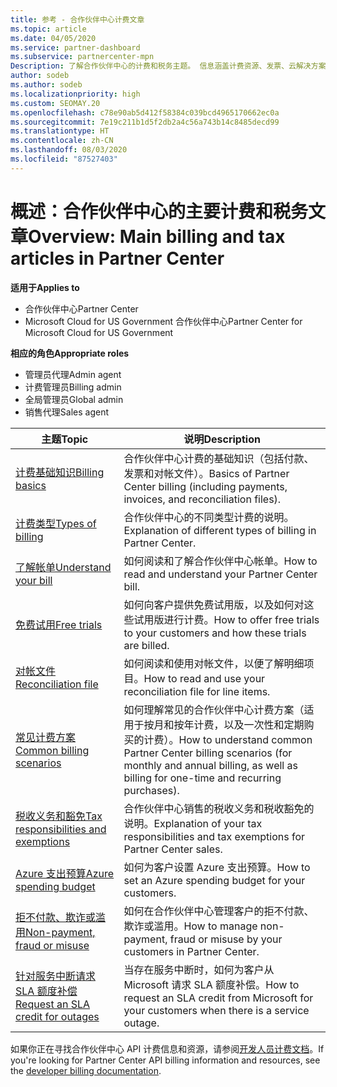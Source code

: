 ```yaml
---
title: 参考 - 合作伙伴中心计费文章
ms.topic: article
ms.date: 04/05/2020
ms.service: partner-dashboard
ms.subservice: partnercenter-mpn
Description: 了解合作伙伴中心的计费和税务主题。 信息涵盖计费资源、发票、云解决方案提供商计费和税款。
author: sodeb
ms.author: sodeb
ms.localizationpriority: high
ms.custom: SEOMAY.20
ms.openlocfilehash: c78e90ab5d412f58384c039bcd4965170662ec0a
ms.sourcegitcommit: 7e19c211b1d5f2db2a4c56a743b14c8485decd99
ms.translationtype: HT
ms.contentlocale: zh-CN
ms.lasthandoff: 08/03/2020
ms.locfileid: "87527403"
---
```

# <a name="overview-main-billing-and-tax-articles-in-partner-center"></a><span data-ttu-id="dd9ce-104">概述：合作伙伴中心的主要计费和税务文章</span><span class="sxs-lookup"><span data-stu-id="dd9ce-104">Overview: Main billing and tax articles in Partner Center</span></span>

<span data-ttu-id="dd9ce-105">**适用于**</span><span class="sxs-lookup"><span data-stu-id="dd9ce-105">**Applies to**</span></span>

- <span data-ttu-id="dd9ce-106">合作伙伴中心</span><span class="sxs-lookup"><span data-stu-id="dd9ce-106">Partner Center</span></span>
- <span data-ttu-id="dd9ce-107">Microsoft Cloud for US Government 合作伙伴中心</span><span class="sxs-lookup"><span data-stu-id="dd9ce-107">Partner Center for Microsoft Cloud for US Government</span></span>

<span data-ttu-id="dd9ce-108">**相应的角色**</span><span class="sxs-lookup"><span data-stu-id="dd9ce-108">**Appropriate roles**</span></span>

- <span data-ttu-id="dd9ce-109">管理员代理</span><span class="sxs-lookup"><span data-stu-id="dd9ce-109">Admin agent</span></span>
- <span data-ttu-id="dd9ce-110">计费管理员</span><span class="sxs-lookup"><span data-stu-id="dd9ce-110">Billing admin</span></span>
- <span data-ttu-id="dd9ce-111">全局管理员</span><span class="sxs-lookup"><span data-stu-id="dd9ce-111">Global admin</span></span>
- <span data-ttu-id="dd9ce-112">销售代理</span><span class="sxs-lookup"><span data-stu-id="dd9ce-112">Sales agent</span></span>

| <span data-ttu-id="dd9ce-113">主题</span><span class="sxs-lookup"><span data-stu-id="dd9ce-113">Topic</span></span> | <span data-ttu-id="dd9ce-114">说明</span><span class="sxs-lookup"><span data-stu-id="dd9ce-114">Description</span></span> |
| ----- | ----------- |
| [<span data-ttu-id="dd9ce-115">计费基础知识</span><span class="sxs-lookup"><span data-stu-id="dd9ce-115">Billing basics</span></span>](billing-basics.md) | <span data-ttu-id="dd9ce-116">合作伙伴中心计费的基础知识（包括付款、发票和对帐文件）。</span><span class="sxs-lookup"><span data-stu-id="dd9ce-116">Basics of Partner Center billing (including payments, invoices, and reconciliation files).</span></span> |
| [<span data-ttu-id="dd9ce-117">计费类型</span><span class="sxs-lookup"><span data-stu-id="dd9ce-117">Types of billing</span></span>](billing-different-types.md) | <span data-ttu-id="dd9ce-118">合作伙伴中心的不同类型计费的说明。</span><span class="sxs-lookup"><span data-stu-id="dd9ce-118">Explanation of different types of billing in Partner Center.</span></span> |
| [<span data-ttu-id="dd9ce-119">了解帐单</span><span class="sxs-lookup"><span data-stu-id="dd9ce-119">Understand your bill</span></span>](read-your-bill.md) | <span data-ttu-id="dd9ce-120">如何阅读和了解合作伙伴中心帐单。</span><span class="sxs-lookup"><span data-stu-id="dd9ce-120">How to read and understand your Partner Center bill.</span></span> |
| [<span data-ttu-id="dd9ce-121">免费试用</span><span class="sxs-lookup"><span data-stu-id="dd9ce-121">Free trials</span></span>](offer-your-customers-trials-of-microsoft-products.md) | <span data-ttu-id="dd9ce-122">如何向客户提供免费试用版，以及如何对这些试用版进行计费。</span><span class="sxs-lookup"><span data-stu-id="dd9ce-122">How to offer free trials to your customers and how these trials are billed.</span></span> |
| [<span data-ttu-id="dd9ce-123">对帐文件</span><span class="sxs-lookup"><span data-stu-id="dd9ce-123">Reconciliation file</span></span>](use-the-reconciliation-files.md) | <span data-ttu-id="dd9ce-124">如何阅读和使用对帐文件，以便了解明细项目。</span><span class="sxs-lookup"><span data-stu-id="dd9ce-124">How to read and use your reconciliation file for line items.</span></span> |
| [<span data-ttu-id="dd9ce-125">常见计费方案</span><span class="sxs-lookup"><span data-stu-id="dd9ce-125">Common billing scenarios</span></span>](common-billing-scenarios.md) | <span data-ttu-id="dd9ce-126">如何理解常见的合作伙伴中心计费方案（适用于按月和按年计费，以及一次性和定期购买的计费）。</span><span class="sxs-lookup"><span data-stu-id="dd9ce-126">How to understand common Partner Center billing scenarios (for monthly and annual billing, as well as billing for one-time and recurring purchases).</span></span> |
| [<span data-ttu-id="dd9ce-127">税收义务和豁免</span><span class="sxs-lookup"><span data-stu-id="dd9ce-127">Tax responsibilities and exemptions</span></span>](tax-and-tax-exemptions.md) | <span data-ttu-id="dd9ce-128">合作伙伴中心销售的税收义务和税收豁免的说明。</span><span class="sxs-lookup"><span data-stu-id="dd9ce-128">Explanation of your tax responsibilities and tax exemptions for Partner Center sales.</span></span> |
| [<span data-ttu-id="dd9ce-129">Azure 支出预算</span><span class="sxs-lookup"><span data-stu-id="dd9ce-129">Azure spending budget</span></span>](set-an-azure-spending-budget-for-your-customers.md) | <span data-ttu-id="dd9ce-130">如何为客户设置 Azure 支出预算。</span><span class="sxs-lookup"><span data-stu-id="dd9ce-130">How to set an Azure spending budget for your customers.</span></span> |
| [<span data-ttu-id="dd9ce-131">拒不付款、欺诈或滥用</span><span class="sxs-lookup"><span data-stu-id="dd9ce-131">Non-payment, fraud or misuse</span></span>](non-payment--fraud--or-misuse.md) | <span data-ttu-id="dd9ce-132">如何在合作伙伴中心管理客户的拒不付款、欺诈或滥用。</span><span class="sxs-lookup"><span data-stu-id="dd9ce-132">How to manage non-payment, fraud or misuse by your customers in Partner Center.</span></span> |
| [<span data-ttu-id="dd9ce-133">针对服务中断请求 SLA 额度补偿</span><span class="sxs-lookup"><span data-stu-id="dd9ce-133">Request an SLA credit for outages</span></span>](request-credit.md) | <span data-ttu-id="dd9ce-134">当存在服务中断时，如何为客户从 Microsoft 请求 SLA 额度补偿。</span><span class="sxs-lookup"><span data-stu-id="dd9ce-134">How to request an SLA credit from Microsoft for your customers when there is a service outage.</span></span> |

<span data-ttu-id="dd9ce-135">如果你正在寻找合作伙伴中心 API 计费信息和资源，请参阅[开发人员计费文档](https://docs.microsoft.com/partner-center/develop/manage-billing)。</span><span class="sxs-lookup"><span data-stu-id="dd9ce-135">If you're looking for Partner Center API billing information and resources, see the [developer billing documentation](https://docs.microsoft.com/partner-center/develop/manage-billing).</span></span>

